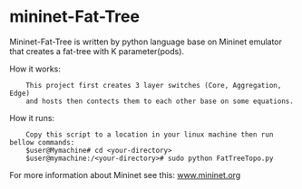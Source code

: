 # mininet-Fat-Tree

Mininet-Fat-Tree is written by python language base on Mininet emulator that creates a fat-tree with K parameter(pods).
    
How it works:

        This project first creates 3 layer switches (Core, Aggregation, Edge)
        and hosts then contects them to each other base on some equations. 
    
How it runs:

        Copy this script to a location in your linux machine then run bellow commands:
        $user@Mymachine# cd <your-directory>
        $user@mymachine:/<your-directory># sudo python FatTreeTopo.py

For more information about Mininet see this: www.mininet.org
